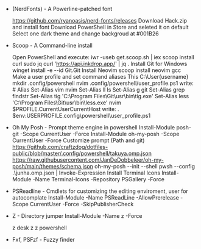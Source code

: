 *  (NerdFonts) - A Powerline-patched font

	https://github.com/ryanoasis/nerd-fonts/releases
		Download Hack.zip and install font
	Download PowerShell in Store and seleted it on default
	Select one dark theme and change backgroud at #001B26
	
* Scoop - A Command-line install

	Open PowerShell and execute:
		iwr -useb get.scoop.sh | iex
		scoop install curl sudo jq
		curl 'https://api.inkdrop.app/' | jq .
	Install Git for Windows
		winget install -e --id Git.Git
	Install Neovim
		scoop install neovim gcc 
	Make a user profile and set command aliases
		This C:\User\{username}\
		mkdir .config/powershell
		nvim .config/powershell/user_profile.ps1
			write:
			# Alias
			Set-Alias vim nvim
			Set-Alias ll ls
			Set-Alias g git
			Set-Alias grep findstr
			Set-Alias tig 'C:\Program Files\Git\usr\bin\tig.exe'
			Set-Alias less 'C:\Program Files\Git\usr\bin\less.exe'
		nvim $PROFILE.CurrentUserCurrentHost
			write:
			. $env:USERPROFILE\.config\powershell\user_profile.ps1
		

* Oh My Posh - Prompt theme engine
	in powershell 
	Install-Module posh-git -Scope CurrentUser -Force
	Install-Module oh-my-posh -Scope CurrentUser -Force
	Customize prompt (Path and git)
		https://github.com/craftzdog/dotfiles-public/blob/master/.config/powershell/takuya.omp.json
		https://raw.githubusercontent.com/JanDeDobbeleer/oh-my-posh/main/themes/schema.json
		oh-my-posh --init --shell pwsh --config .\junha.omp.json | Invoke-Expression
	Install Terminal Icons
		Install-Module -Name Terminal-Icons -Repository PSGallery -Force


* PSReadline - Cmdlets for customizing the editing enviroment, user for autocomplate
	Install-Module -Name PSReadLine -AllowPrerelease -Scope CurrentUser -Force -SkipPublisherCheck

* Z - Directory jumper
	Install-Module -Name z -Force
	
	z desk
	z
	z powershell

* Fxf, PSFzf - Fuzzy finder
	
	

